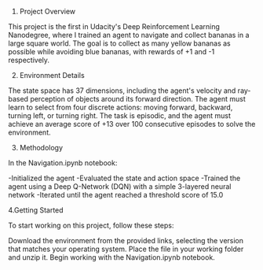 
1. Project Overview

This project is the first in Udacity's Deep Reinforcement Learning Nanodegree, where I trained an agent to navigate and collect bananas in a large square world. The goal is to collect as many yellow bananas as possible while avoiding blue bananas, with rewards of +1 and -1 respectively.

2. Environment Details

The state space has 37 dimensions, including the agent's velocity and ray-based perception of objects around its forward direction. The agent must learn to select from four discrete actions: moving forward, backward, turning left, or turning right. The task is episodic, and the agent must achieve an average score of +13 over 100 consecutive episodes to solve the environment.

3. Methodology

In the Navigation.ipynb notebook:

-Initialized the agent
-Evaluated the state and action space
-Trained the agent using a Deep Q-Network (DQN) with a simple 3-layered neural network
-Iterated until the agent reached a threshold score of 15.0


4.Getting Started

To start working on this project, follow these steps:

Download the environment from the provided links, selecting the version that matches your operating system.
Place the file in your working folder and unzip it.
Begin working with the Navigation.ipynb notebook.